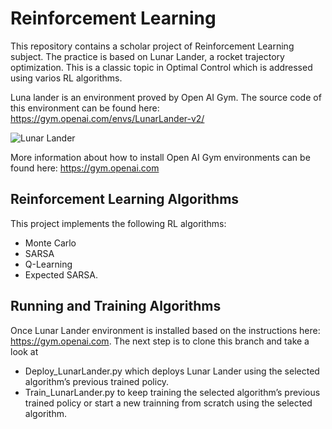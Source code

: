 # Reinforcement Learning

This repository contains a scholar project of Reinforcement Learning subject. The practice is based on Lunar Lander, a rocket trajectory optimization. This is a classic topic in Optimal Control which is addressed using varios RL algorithms. 

Luna lander is an environment proved by Open AI Gym. The source code of this environment can be found here: https://gym.openai.com/envs/LunarLander-v2/

![Lunar Lander](https://github.com/EliuthLoga/RL/blob/master/lunar_lander_project/img/LunarLander.png)


More information about how to install Open AI Gym environments can be found here: https://gym.openai.com

## Reinforcement Learning Algorithms
This project implements the following RL algorithms: 
* Monte Carlo
* SARSA 
* Q-Learning 
* Expected SARSA.

## Running and Training Algorithms

Once Lunar Lander environment is installed based on the instructions here: https://gym.openai.com. The next step is to clone this branch and take a look at

* Deploy_LunarLander.py which deploys Lunar Lander using the selected algorithm’s previous trained policy.
* Train_LunarLander.py to keep training the selected algorithm’s previous trained policy or start a new trainning from scratch using the selected algorithm.
